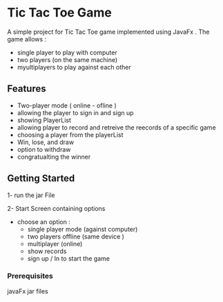 # Tic Tac Toe Game

A simple project for Tic Tac Toe game implemented using JavaFx . 
The game allows :
- single player to play with computer
- two players (on the same machine)
- myultiplayers to play against each other 

## Features

- Two-player mode ( online - ofline )
- allowing the player to sign in and sign up
- showing PlayerList
- allowing player to record and retreive the reecords of a specific game
- choosing a player from the playerList 
- Win, lose, and draw 
- option to withdraw
- congratualting the winner
  
## Getting Started
1- run the jar File 

2- Start Screen containing options 
- choose an option :
   - single player mode (against computer)
   - two players  offline (same device )
   - multiplayer (online)
   - show records 
   - sign up / In to start the game 

### Prerequisites

javaFx jar files 
